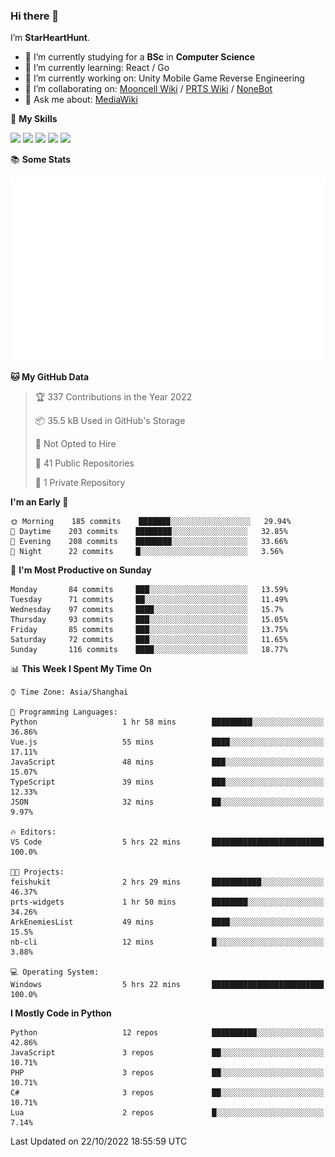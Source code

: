 ### Hi there 👋

I’m **StarHeartHunt**.

- 🏫 I’m currently studying for a **BSc** in **Computer Science**
- 🌱 I’m currently learning: React / Go
- 🔭 I’m currently working on: Unity Mobile Game Reverse Engineering
- 👯 I’m collaborating on: [Mooncell Wiki](https://fgo.wiki/) / [PRTS Wiki](http://prts.wiki/) / [NoneBot](https://github.com/nonebot)
- 💬 Ask me about: [MediaWiki](https://www.mediawiki.org)

🌟 **My Skills**

![](https://img.shields.io/badge/-Python-3e74a2?style=flat-square&logo=Python&logoColor=fff)
![](https://img.shields.io/badge/-Vue-4fc08d?style=flat-square&logo=vue.js&logoColor=fff)
![](https://img.shields.io/badge/-Node.js-339933?style=flat-square&logo=node.js&logoColor=fff)
![](https://img.shields.io/badge/-Linux-000000?style=flat-square&logo=Linux&logoColor=fff)
![](https://img.shields.io/badge/-Dotnet-512bd4?style=flat-square&logo=.net&logoColor=fff)

📚 **Some Stats**

![](https://github.com/StarHeartHunt/github-stats/blob/master/generated/overview.svg)

<!--START_SECTION:waka-->
**🐱 My GitHub Data** 

> 🏆 337 Contributions in the Year 2022
 > 
> 📦 35.5 kB Used in GitHub's Storage 
 > 
> 🚫 Not Opted to Hire
 > 
> 📜 41 Public Repositories 
 > 
> 🔑 1 Private Repository 
 > 
**I'm an Early 🐤** 

```text
🌞 Morning    185 commits    ███████░░░░░░░░░░░░░░░░░░   29.94% 
🌆 Daytime    203 commits    ████████░░░░░░░░░░░░░░░░░   32.85% 
🌃 Evening    208 commits    ████████░░░░░░░░░░░░░░░░░   33.66% 
🌙 Night      22 commits     █░░░░░░░░░░░░░░░░░░░░░░░░   3.56%

```
📅 **I'm Most Productive on Sunday** 

```text
Monday       84 commits     ███░░░░░░░░░░░░░░░░░░░░░░   13.59% 
Tuesday      71 commits     ██░░░░░░░░░░░░░░░░░░░░░░░   11.49% 
Wednesday    97 commits     ████░░░░░░░░░░░░░░░░░░░░░   15.7% 
Thursday     93 commits     ███░░░░░░░░░░░░░░░░░░░░░░   15.05% 
Friday       85 commits     ███░░░░░░░░░░░░░░░░░░░░░░   13.75% 
Saturday     72 commits     ███░░░░░░░░░░░░░░░░░░░░░░   11.65% 
Sunday       116 commits    ████░░░░░░░░░░░░░░░░░░░░░   18.77%

```


📊 **This Week I Spent My Time On** 

```text
⌚︎ Time Zone: Asia/Shanghai

💬 Programming Languages: 
Python                   1 hr 58 mins        █████████░░░░░░░░░░░░░░░░   36.86% 
Vue.js                   55 mins             ████░░░░░░░░░░░░░░░░░░░░░   17.11% 
JavaScript               48 mins             ███░░░░░░░░░░░░░░░░░░░░░░   15.07% 
TypeScript               39 mins             ███░░░░░░░░░░░░░░░░░░░░░░   12.33% 
JSON                     32 mins             ██░░░░░░░░░░░░░░░░░░░░░░░   9.97%

🔥 Editors: 
VS Code                  5 hrs 22 mins       █████████████████████████   100.0%

🐱‍💻 Projects: 
feishukit                2 hrs 29 mins       ███████████░░░░░░░░░░░░░░   46.37% 
prts-widgets             1 hr 50 mins        ████████░░░░░░░░░░░░░░░░░   34.26% 
ArkEnemiesList           49 mins             ████░░░░░░░░░░░░░░░░░░░░░   15.5% 
nb-cli                   12 mins             █░░░░░░░░░░░░░░░░░░░░░░░░   3.88%

💻 Operating System: 
Windows                  5 hrs 22 mins       █████████████████████████   100.0%

```

**I Mostly Code in Python** 

```text
Python                   12 repos            ██████████░░░░░░░░░░░░░░░   42.86% 
JavaScript               3 repos             ██░░░░░░░░░░░░░░░░░░░░░░░   10.71% 
PHP                      3 repos             ██░░░░░░░░░░░░░░░░░░░░░░░   10.71% 
C#                       3 repos             ██░░░░░░░░░░░░░░░░░░░░░░░   10.71% 
Lua                      2 repos             █░░░░░░░░░░░░░░░░░░░░░░░░   7.14%

```



 Last Updated on 22/10/2022 18:55:59 UTC
<!--END_SECTION:waka-->
